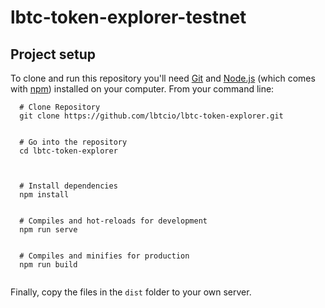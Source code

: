 # lbtc-token-explorer-testnet

##   Project setup


To clone and run this repository you'll need [Git](https://git-scm.com) and [Node.js](https://nodejs.org/en/download/) (which comes with [npm](http://npmjs.com)) installed on your computer. From your command line:


```
  # Clone Repository
  git clone https://github.com/lbtcio/lbtc-token-explorer.git


  # Go into the repository
  cd lbtc-token-explorer



  # Install dependencies
  npm install


  # Compiles and hot-reloads for development
  npm run serve


  # Compiles and minifies for production
  npm run build
   
```
Finally, copy the files in the `dist` folder to your own server.
